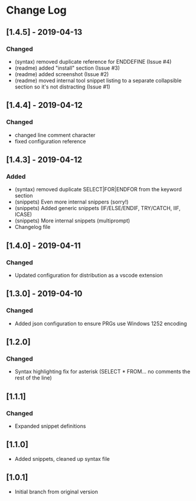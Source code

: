 # Change Log
## [1.4.5] - 2019-04-13
### Changed
- (syntax) removed duplicate reference for ENDDEFINE (Issue #4)
- (readme) added "install" section (Issue #3)
- (readme) added screenshot (Issue #2)
- (readme) moved internal tool snippet listing to a separate collapsible section so it's not distracting (Issue #1)

## [1.4.4] - 2019-04-12
### Changed
- changed line comment character
- fixed configuration reference

## [1.4.3] - 2019-04-12 
### Added
- (syntax) removed duplicate SELECT|FOR|ENDFOR from the keyword section
- (snippets) Even more internal snippers (sorry!)
- (snippets) Added generic snippets (IF/ELSE/ENDIF, TRY/CATCH, IIF, ICASE)
- (snippets) More internal snippets (multiprompt)
- Changelog file 

## [1.4.0] - 2019-04-11 
### Changed
- Updated configuration for distribution as a vscode extension

## [1.3.0] - 2019-04-10
### Changed
- Added json configuration to ensure PRGs use Windows 1252 encoding

## [1.2.0]
### Changed
- Syntax highlighting fix for asterisk (SELECT * FROM... no comments the rest of the line)

## [1.1.1]
### Changed
- Expanded snippet definitions

## [1.1.0]
- Added snippets, cleaned up syntax file

## [1.0.1]
- Initial branch from original version